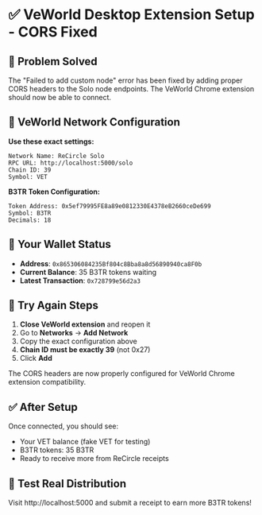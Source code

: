 # ✅ VeWorld Desktop Extension Setup - CORS Fixed

## 🔧 Problem Solved
The "Failed to add custom node" error has been fixed by adding proper CORS headers to the Solo node endpoints. The VeWorld Chrome extension should now be able to connect.

## 📱 VeWorld Network Configuration

**Use these exact settings:**

```
Network Name: ReCircle Solo
RPC URL: http://localhost:5000/solo
Chain ID: 39
Symbol: VET
```

**B3TR Token Configuration:**
```
Token Address: 0x5ef79995FE8a89e0812330E4378eB2660ceDe699
Symbol: B3TR
Decimals: 18
```

## 🎯 Your Wallet Status
- **Address**: `0x865306084235Bf804c8Bba8a8d56890940ca8F0b`
- **Current Balance**: 35 B3TR tokens waiting
- **Latest Transaction**: `0x728799e56d2a3`

## 🔄 Try Again Steps
1. **Close VeWorld extension** and reopen it
2. Go to **Networks** → **Add Network**
3. Copy the exact configuration above
4. **Chain ID must be exactly 39** (not 0x27)
5. Click **Add**

The CORS headers are now properly configured for VeWorld Chrome extension compatibility.

## ✅ After Setup
Once connected, you should see:
- Your VET balance (fake VET for testing)
- B3TR tokens: 35 B3TR
- Ready to receive more from ReCircle receipts

## 🚀 Test Real Distribution
Visit http://localhost:5000 and submit a receipt to earn more B3TR tokens!